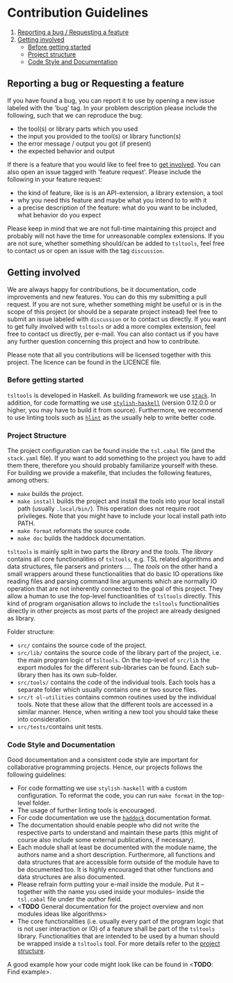 # Contribution Guidelines

1. [Reporting a bug / Requesting a feature](#reproting-a-bug-or-requesting-a-feature)
2. [Getting involved](#getting-involved)    
    * [Before getting started](#before-getting-started)
    * [Project structure](#project-structure)
    * [Code Style and Documentation](#code-style-and-documentation)


## Reporting a bug or Requesting a feature

If you have found a bug, you can report it to use by opening a new issue 
labeled with the 'bug' tag. In your problem description please include the 
following, such that we can reproduce the bug:
* the tool(s) or library parts which you used
* the input you provided to the tool(s) or library function(s)
* the error message / output you got (if present)
* the expected behavior and output


If there is a feature that you would like to feel free to
[get involved](#getting-involved). You can also open an issue tagged with 
'feature request'. Please include the following in your feature request:
* the kind of feature, like is is an API-extension, a library extension, a tool
* why you need this feature and maybe what you intend to to with it
* a precise description of the feature: what do you want to be included, what 
  behavior do you expect

Please keep in mind that we are not full-time maintaining this project and 
probably will not have the time for unreasonable complex extensions.
If you are not sure, whether something should/can be added to `tsltools`, feel
free to contact us or open an issue with the tag `discussion`.


## Getting involved

We are always happy for contributions, be it documentation, code improvements 
and new features. You can do this my submitting a pull request. If you are not
sure, whether something might be useful or is in the scope of this project 
(or should be a separate project instead) feel free to submit an issue labeled
with `discussion` or to contact us directly. If you want to get fully involved
with `tsltools` or add a more complex extension, feel free to contact us 
directly, per e-mail. You can also contact us if you have any further question
concerning this project and how to contribute.

Please note that all you contributions will be licensed together with this 
project. The licence can be found in the LICENCE file.


### Before getting started

`tsltools` is developed in Haskell. As building framework we use 
[`stack`](https://docs.haskellstack.org/en/stable/README/). In addition, for
code formatting we use 
[`stylish-haskell`](https://github.com/jaspervdj/stylish-haskell)
(version 0.12.0.0 or higher, you may have to build it from source). 
Furthermore, we recommend to use linting tools such as 
[`hlint`](https://hackage.haskell.org/package/hlint)
as the usually help to write better code.


### Project Structure

The project configuration can be found inside the `tsl.cabal` file (and the
`stack.yaml` file). If you want to add something to the project you have to add
them there, therefore you should probably familiarize yourself with these.
For building we provide a makefile, that includes the following features, 
among others:
* `make` builds the project. 
* `make install` builds the project and install the tools into your local 
  install path (usually `.local/bin/`). This operation does not require 
  root privileges. Note that you might have to include your local install path
  into PATH.
* `make format` reformats the source code.
* `make doc` builds the haddock documentation.

`tsltools` is mainly split in two parts the *library* and the *tools*. The 
*library* contains all core functionalities of `tsltools`, e.g. TSL related
algorithms and data structures, file parsers and printers .... The *tools* on
the other hand a small wrappers around these functionalities that do basic IO 
operations like reading files and parsing command line arguments which are 
normally IO operation that are not inherently connected to the goal of this 
project. They allow a human to use the top-level functioanlities of `tsltools` 
directly. This kind of program organisation allows to include the `tsltools` 
functionalities directly in other projects as most parts of the project are 
already designed as library.

Folder structure:
* `src/` contains the source code of the project.
* `src/lib/` contains the source code of the library part of the project, i.e. 
  the main program logic of `tsltools`. On the top-level of `src/lib` the 
  export modules for the different sub-libraries can be found. Each sub-library
  then has its own sub-folder.
* `src/tools/` contains the code of the individual tools. Each tools has a
  separate folder which usually contains one or two source files. 
* `src/t ol-utilities` contains common routines used by the individual tools. 
  Note that these allow that the different tools are accessed in a similar 
  manner. Hence, when writing a new tool you should take these into 
  consideration.
* `src/tests/`contains unit tests.


### Code Style and Documentation

Good documentation and a consistent code style are important for collaborative
programming projects. Hence, our projects follows the following guidelines:

* For code formatting we use `stylish-haskell` with a custom configuration. To
  reformat the code, you can run `make format` in the top-level folder.
* The usage of further linting tools is encouraged.
* For code documentation we use the 
  [`haddock`](https://haskell-haddock.readthedocs.io/en/latest/index.html)
  documentation format. 
* The documentation should enable people who did not write the respective 
  parts to understand and maintain these parts (this might of course also 
  include some external publications, if necessary).
* Each module shall at least be documented with the module name, the authors 
  name and a short description. Furthermore, all functions and data structures 
  that are accessible form outside of the module have to be documented too.
  It is highly encouraged that other functions and data structures are also
  documented.
* Please refrain form putting your e-mail inside the module. Put it –together
  with the name you used inside your modules– inside the `tsl.cabal` file 
  under the *author* field.
* <**TODO** General documentation for the project overview and non modules 
  ideas like algorithms>
* The core functionalities (i.e. usually every part of the program logic that 
  is not user  interaction or IO) of a feature shall be part of the `tsltools` 
  library. Functionalities that are intended to be used by a human should be 
  wrapped inside a `tsltools` tool. For more details refer to the
  [project structure](#project-structure).

A good example how your code might look like can be found in 
<**TODO**: Find example>.

